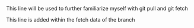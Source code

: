 This line will be used to further familiarize myself with git pull and git fetch

This line is added within the fetch data of the branch